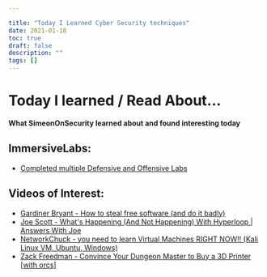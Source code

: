 ```yaml
---

title: "Today I Learned Cyber Security techniques"
date: 2021-01-18
toc: true
draft: false
description: ""
tags: []
---
```

# Today I learned / Read About...
**What SimeonOnSecurity learned about and found interesting today**

## ImmersiveLabs:
- [Completed multiple Defensive and Offensive Labs](https://www.immersivelabs.com/)

## Videos of Interest:
- [Gardiner Bryant - How to steal free software (and do it badly)](https://www.youtube.com/watch?v=7bYpZpTCUFA)
- [Joe Scott - What's Happening (And Not Happening) With Hyperloop | Answers With Joe](https://www.youtube.com/watch?v=23n94m96flc)
- [NetworkChuck - you need to learn Virtual Machines RIGHT NOW!! (Kali Linux VM, Ubuntu, Windows)](https://www.youtube.com/watch?v=wX75Z-4MEoM)
- [Zack Freedman - Convince Your Dungeon Master to Buy a 3D Printer [with orcs]](https://www.youtube.com/watch?v=Lvo61p1UVCQ)